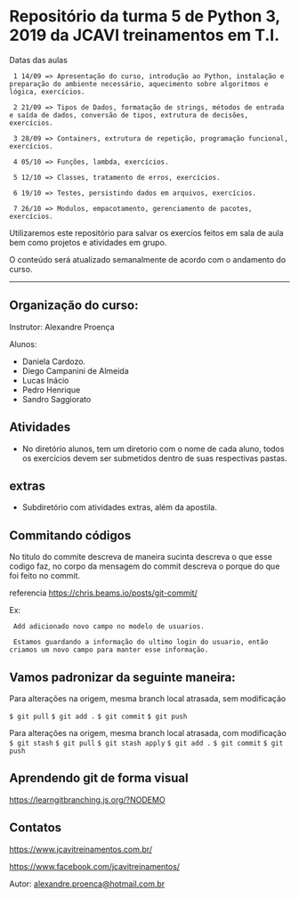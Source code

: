 Repositório da turma 5 de Python 3, 2019 da JCAVI treinamentos em T.I.
======================================================================
Datas das aulas

     1 14/09 => Apresentação do curso, introdução ao Python, instalação e preparação do ambiente necessário, aquecimento sobre algoritmos e lógica, exercícios.

     2 21/09 => Tipos de Dados, formatação de strings, métodos de entrada e saída de dados, conversão de tipos, extrutura de decisões, exercícios.

     3 28/09 => Containers, extrutura de repetição, programação funcional, exercícios.

     4 05/10 => Funções, lambda, exercícios.

     5 12/10 => Classes, tratamento de erros, exercícios.

     6 19/10 => Testes, persistindo dados em arquivos, exercícios.

     7 26/10 => Modulos, empacotamento, gerenciamento de pacotes, exercícios.

Utilizaremos este repositório para salvar os exercíos feitos em
sala de aula bem como projetos e atividades em grupo.


O conteúdo será atualizado semanalmente de acordo com o andamento do curso.

--------------------------------


Organização do curso:
--------------------

Instrutor: Alexandre Proença

Alunos:
- Daniela Cardozo.
- Diego Campanini de Almeida
- Lucas Inácio
- Pedro Henrique
- Sandro Saggiorato

Atividades
----------

- No diretório alunos, tem um diretorio com o nome de cada aluno, todos os exercícios devem ser submetidos 
dentro de suas respectivas pastas.

extras
-------
- Subdiretório com atividades extras, além da apostila.

 
Commitando códigos
------------------
No titulo do commite descreva de maneira sucinta descreva o que esse codigo faz, no corpo da mensagem do commit descreva o porque do que foi feito no commit.

referencia https://chris.beams.io/posts/git-commit/

Ex:

     Add adicionado novo campo no modelo de usuarios.

     Estamos guardando a informação do ultimo login do usuario, então criamos um novo campo para manter esse informação.

Vamos padronizar da seguinte maneira:
--------------
Para alterações na origem, mesma branch local atrasada, sem modificação

`$ git pull`
`$ git add .`
`$ git commit`
`$ git push`


Para alterações na origem, mesma branch local atrasada, com modificação
`$ git stash`
`$ git pull`
`$ git stash apply`
`$ git add .`
`$ git commit`
`$ git push`

Aprendendo git de forma visual
-------------
https://learngitbranching.js.org/?NODEMO

Contatos
----------
https://www.jcavitreinamentos.com.br/

https://www.facebook.com/jcavitreinamentos/

Autor: alexandre.proenca@hotmail.com.br

